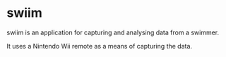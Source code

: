 # swiim

swiim is an application for capturing and analysing data from a swimmer.

It uses a Nintendo Wii remote as a means of capturing the data.

